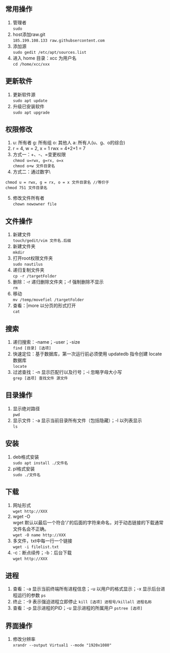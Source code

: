 ## 常用操作
1. 管理者\
`sudo`
2. host添加raw.git\
`185.199.108.133 raw.githubsercontent.com`
3. 添加源\
`sudo gedit /etc/apt/sources.list`
4. 进入 home 目录：xcc 为用户名\
`cd /home/xcc/xxx`

## 更新软件
1. 更新软件源\
`sudo apt update`
2. 升级已安装软件\
`sudo apt upgrade`

## 权限修改
1. u: 所有者 g: 所有组 o: 其他人 a: 所有人(u、g、o的综合)
2. r = 4, w = 2, x = 1 rwx = 4+2+1 = 7
3. 方式一：+、-、=变更权限\
`chmod u=rwx, g=rx, o=x`\
`chmod o+w 文件目录名`
4. 方式二：通过数字\
```
chmod u = rwx, g = rx, o = x 文件目录名 //等价于
chmod 751 文件目录名
```
5. 修改文件所有者\
`chown newowner file`

## 文件操作  
1. 新建文件\
`touch/gedit/vim 文件名.后缀`
2. 新建文件夹\
`mkdir`
3. 打开root权限文件夹\
`sudo nautilus`
4. 递归复制文件夹\
`cp -r /targetFolder`
5. 删除：-r 递归删除文件夹；-f 强制删除不显示\
`rm`
6. 移动\
`mv /temp/movefiel /targetFolder`
7. 查看：|more 以分页的形式打开\
`cat`

## 搜索
1. 递归搜索：-name；-user；-size\
`find [目录] [选项]`
2. 快速定位：基于数据库，第一次运行前必须使用 updatedb 指令创建 locate 数据库\
`locate`
3. 过滤查找：-n	显示匹配行以及行号；-i	忽略字母大小写\
`grep [选项] 查找文件 源文件`

## 目录操作
1. 显示绝对路径\
`pwd`
2. 显示文件：-a 显示当前目录所有文件（包括隐藏）；-l 以列表显示\
`ls`

## 安装
1. deb格式安装\
`sudo apt install ./文件名`
2. pl格式安装\
`sudo ./文件名`

## 下载
1. 网址形式\
`wget http://XXX`
2. wget -O\
wget 默认以最后一个符合'/'的后面的字符来命名，对于动态链接的下载通常文件名会不正确。\
`wget -O name http://XXX`
3. 多文件，txt中每一行一个链接\
`wget -i filelist.txt`
4. -c：断点续传；-b：后台下载\
`wget http://XXX`

## 进程
1. 查看：-a 显示当前终端所有进程信息；-u 以用户的格式显示；-x 显示后台进程运行的参数
`ps`
2. 终止：-9 表示强迫进程立即停止
`kill [选项] 进程号/killall 进程名称`
3. 查看：-p 显示进程的PID；-u 显示进程的所属用户
`pstree [选项]`

## 界面操作    
1. 修改分辨率\
`xrandr --output Virtual1 --mode "1920x1080"`
